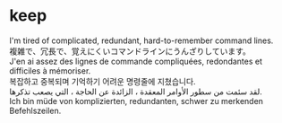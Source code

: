 # keep
  
I'm tired of complicated, redundant, hard-to-remember command lines.  
複雑で、冗長で、覚えにくいコマンドラインにうんざりしています。  
J'en ai assez des lignes de commande compliquées, redondantes et difficiles à mémoriser.  
 복잡하고 중복되며 기억하기 어려운 명령줄에 지쳤습니다.  
لقد سئمت من سطور الأوامر المعقدة ، الزائدة عن الحاجة ، التي يصعب تذكرها.  
Ich bin müde von komplizierten, redundanten, schwer zu merkenden Befehlszeilen. 
